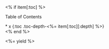 <% if item[:toc] %>
<aside class="menu is-pulled-right" markdown="1">
  <p class="menu-label">
    Table of Contents
  </p>
* x
{:toc .toc-depth-<%= item[:toc][:depth] %>}
</aside>
<% end %>

<%= yield %>

